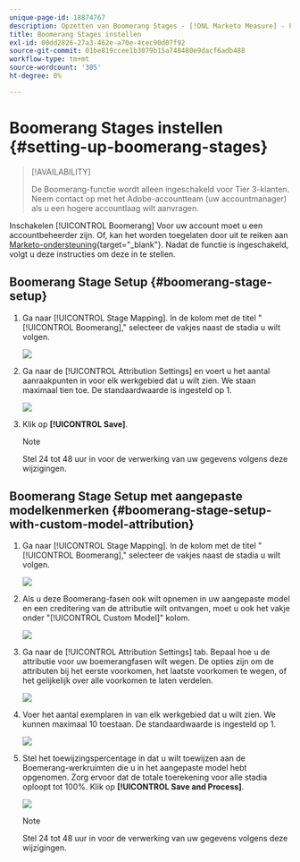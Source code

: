 ```yaml
---
unique-page-id: 18874767
description: Opzetten van Boomerang Stages - [!DNL Marketo Measure] - Productdocumentatie
title: Boomerang Stages instellen
exl-id: 00dd2826-27a3-462e-a70e-4cec90d07f92
source-git-commit: 01be819ccee1b3079b15a748480e9dacf6adb488
workflow-type: tm+mt
source-wordcount: '305'
ht-degree: 0%

---
```


# Boomerang Stages instellen {#setting-up-boomerang-stages}

>[!AVAILABILITY]
>
>De Boomerang-functie wordt alleen ingeschakeld voor Tier 3-klanten. Neem contact op met het Adobe-accountteam (uw accountmanager) als u een hogere accountlaag wilt aanvragen.

Inschakelen [!UICONTROL Boomerang] Voor uw account moet u een accountbeheerder zijn. Of, kan het worden toegelaten door uit te reiken aan [Marketo-ondersteuning](https://nation.marketo.com/t5/support/ct-p/Support){target="_blank"}. Nadat de functie is ingeschakeld, volgt u deze instructies om deze in te stellen.

## Boomerang Stage Setup {#boomerang-stage-setup}

1. Ga naar [!UICONTROL Stage Mapping]. In de kolom met de titel &quot;[!UICONTROL Boomerang],&quot; selecteer de vakjes naast de stadia u wilt volgen.

   ![](assets/1-2.png)

1. Ga naar de [!UICONTROL Attribution Settings] en voert u het aantal aanraakpunten in voor elk werkgebied dat u wilt zien. We staan maximaal tien toe. De standaardwaarde is ingesteld op 1.

   ![](assets/2-2.png)

1. Klik op **[!UICONTROL Save]**.

   >[!NOTE]
   >
   >Stel 24 tot 48 uur in voor de verwerking van uw gegevens volgens deze wijzigingen.

## Boomerang Stage Setup met aangepaste modelkenmerken {#boomerang-stage-setup-with-custom-model-attribution}

1. Ga naar [!UICONTROL Stage Mapping]. In de kolom met de titel &quot;[!UICONTROL Boomerang],&quot; selecteer de vakjes naast de stadia u wilt volgen.

   ![](assets/3-1.png)

1. Als u deze Boomerang-fasen ook wilt opnemen in uw aangepaste model en een creditering van de attributie wilt ontvangen, moet u ook het vakje onder &quot;[!UICONTROL Custom Model]&quot; kolom.

   ![](assets/4-1.png)

1. Ga naar de [!UICONTROL Attribution Settings] tab. Bepaal hoe u de attributie voor uw boemerangfasen wilt wegen. De opties zijn om de attributen bij het eerste voorkomen, het laatste voorkomen te wegen, of het gelijkelijk over alle voorkomen te laten verdelen.

   ![](assets/5-1.png)

1. Voer het aantal exemplaren in van elk werkgebied dat u wilt zien. We kunnen maximaal 10 toestaan. De standaardwaarde is ingesteld op 1.

   ![](assets/6-1.png)

1. Stel het toewijzingspercentage in dat u wilt toewijzen aan de Boemerang-werkruimten die u in het aangepaste model hebt opgenomen. Zorg ervoor dat de totale toerekening voor alle stadia oploopt tot 100%. Klik op **[!UICONTROL Save and Process]**.

   ![](assets/7-1.png)

   >[!NOTE]
   >
   >Stel 24 tot 48 uur in voor de verwerking van uw gegevens volgens deze wijzigingen.
